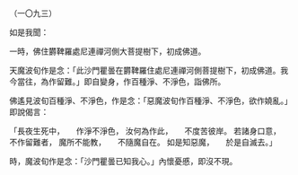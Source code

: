 （一〇九三）

如是我聞：

一時，佛住欝鞞羅處尼連禪河側大菩提樹下，初成佛道。

天魔波旬作是念：「此沙門瞿曇在欝鞞羅住處尼連禪河側菩提樹下，初成佛道。我今當往，為作留難。」即自變身，作百種淨、不淨色，詣佛所。

佛遙見波旬百種淨、不淨色，作是念：「惡魔波旬作百種淨、不淨色，欲作嬈亂。」即說偈言：

「長夜生死中，　　作淨不淨色，
汝何為作此，　　不度苦彼岸。
若諸身口意，　　不作留難者，
魔所不能教，　　不隨魔自在。
如是知惡魔，　　於是自滅去。」

時，魔波旬作是念：「沙門瞿曇已知我心。」內懷憂慼，即沒不現。






